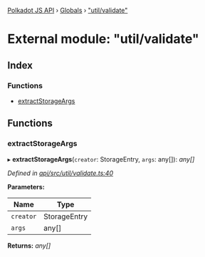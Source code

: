 [Polkadot JS API](../README.md) › [Globals](../globals.md) › ["util/validate"](_util_validate_.md)

# External module: "util/validate"

## Index

### Functions

* [extractStorageArgs](_util_validate_.md#extractstorageargs)

## Functions

###  extractStorageArgs

▸ **extractStorageArgs**(`creator`: StorageEntry, `args`: any[]): *any[]*

*Defined in [api/src/util/validate.ts:40](https://github.com/polkadot-js/api/blob/421594b0eb/packages/api/src/util/validate.ts#L40)*

**Parameters:**

Name | Type |
------ | ------ |
`creator` | StorageEntry |
`args` | any[] |

**Returns:** *any[]*
